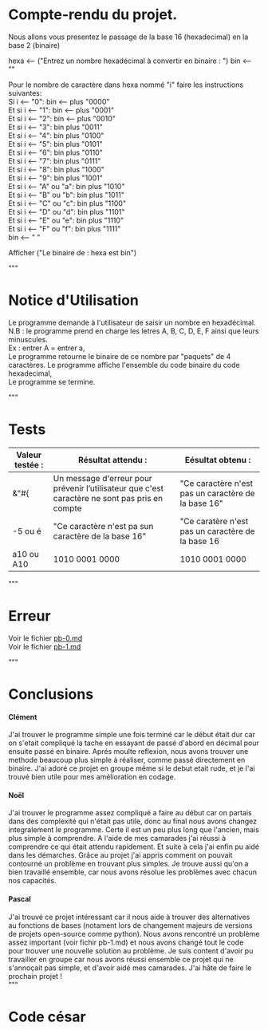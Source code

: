 # Compte-rendu du projet.  

Nous allons vous presentez le passage de la base 16 (hexadecimal) en la base 2 (binaire)

hexa <-- ("Entrez un nombre hexadécimal à convertir en binaire : ")
bin <-- ""

Pour le nombre de caractère  dans hexa nommé "i" faire les instructions suivantes:  
    Si i <-- "0":
        bin <-- plus "0000"  
    Et si i <-- "1":
        bin <-- plus "0001"  
    Et si i <-- "2":
        bin <-- plus "0010"  
    Et si i <-- "3":
        bin plus "0011"  
    Et si i <-- "4":
        bin plus "0100"  
    Et si i <-- "5":
        bin plus "0101"  
    Et si i <-- "6":
        bin plus "0110"  
    Et si i <-- "7":
        bin plus "0111"  
    Et si i <-- "8": 
        bin plus "1000"   
    Et si i <-- "9":
        bin plus "1001"  
    Et si i <-- "A" ou "a":
        bin plus "1010"  
    Et si i <-- "B" ou "b":
        bin plus "1011"  
    Et si i <-- "C" ou "c":
        bin plus "1100"  
    Et si i <-- "D" ou "d":
        bin plus "1101"  
    Et si i <-- "E" ou "e":
        bin plus "1110"  
    Et si i <-- "F" ou "f":
        bin plus "1111"  
    bin <-- " "

Afficher ("Le binaire de : hexa est bin")  

"""

# Notice d'Utilisation

Le programme demande à l'utilisateur de saisir un nombre en hexadécimal.  
N.B : le programme prend en charge les letres A, B, C, D, E, F ainsi que leurs minuscules.  
Ex : entrer A = entrer a,  
Le programme retourne le binaire de ce nombre par "paquets" de 4 caractères. 
Le programme affiche l'ensemble du code binaire du code hexadecimal,  
Le programme se termine.  

"""
# Tests  
|  Valeur testée : |  Résultat attendu : |  Eésultat obtenu : |  
|----------------- | ------------------- |  ----------------- |  
&"#{               |  Un  message d'erreur pour prévenir l’utilisateur que c'est caractère ne sont pas pris en compte | "Ce caractère n'est pas un caractère de la base 16" |  
-5 ou é | "Ce caractère n'est pa sun caractère de la base 16" | "Ce caratère n'est pas un caractère de la base 16 |  
a10 ou A10 | 1010 0001 0000 | 1010 0001 0000 |    
"""

# Erreur

Voir le fichier [pb-0.md](https://github.com/Welpike/16-2/blob/main/problems/pb-0.md)   
Voir le fichier [pb-1.md](https://github.com/Welpike/16-2/blob/main/problems/pb-1.md)  

"""
# Conclusions 

#### Clément   
J'ai trouver le programme simple une fois terminé car le début était dur car on s'etait compliqué la tache en essayant de passé d'abord en décimal pour ensuite passé en binaire. Aprés moulte reflexion,  nous avons trouver une methode beaucoup plus simple à réaliser, comme passé directement en binaire. J'ai adoré ce projet en groupe même si le debut etait rude, et je l'ai trouvé bien utile pour mes amélioration en codage.  
#### Noël 
 J'ai trouver le programme assez compliqué a faire au début car on partais dans des complexité qui n'était pas utile, donc au final nous avons changez integralement le programme. Certe il est un peu plus long que l'ancien, mais plus simple à comprendre. A l'aide de mes camarades j'ai réussi à comprendre ce qui était attendu rapidement. Et suite à cela j'ai enfin pu aidé dans les démarches. Grâce au projet j'ai appris comment on pouvait contourné un problème en trouvant plus simples. Je trouve aussi qu'on a bien travaillé ensemble, car nous avons résolue les problèmes avec chacun nos capacités.  
#### Pascal
J'ai trouvé ce projet intéressant car il nous aide à trouver des alternatives au fonctions de bases (notament lors de changement majeurs de versions de projets open-source comme python). Nous avons rencontré un problème  assez important (voir fichir pb-1.md) et nous avons changé tout le code pour trouver une nouvelle solution au problème. Je suis content d'avoir pu travailler en groupe car nous avons réussi ensemble ce projet qui ne s'annoçait pas simple, et d'avoir aidé mes camarades. J'ai hâte de faire le prochain projet !  
"""
# Code césar  


